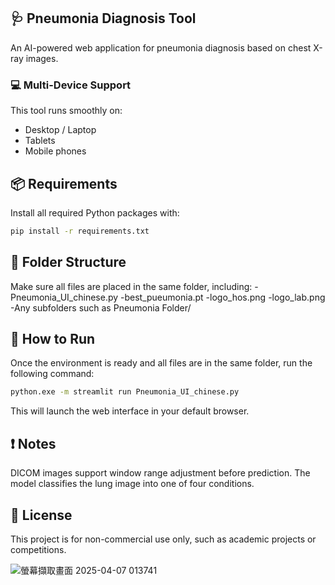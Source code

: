## 🩺 Pneumonia Diagnosis Tool

An AI-powered web application for pneumonia diagnosis based on chest X-ray images.

### 💻 Multi-Device Support

This tool runs smoothly on:
- Desktop / Laptop
- Tablets
- Mobile phones

## 📦 Requirements

Install all required Python packages with:

```bash
pip install -r requirements.txt
```

## 📁 Folder Structure
Make sure all files are placed in the same folder, including:
-Pneumonia_UI_chinese.py
-best_pueumonia.pt
-logo_hos.png
-logo_lab.png
-Any subfolders such as Pneumonia Folder/

## 🚀 How to Run
Once the environment is ready and all files are in the same folder, run the following command:

```bash
python.exe -m streamlit run Pneumonia_UI_chinese.py
```
This will launch the web interface in your default browser.

## ❗ Notes
DICOM images support window range adjustment before prediction.
The model classifies the lung image into one of four conditions.

## 📜 License
This project is for non-commercial use only, such as academic projects or competitions.

![螢幕擷取畫面 2025-04-07 013741](https://github.com/user-attachments/assets/c1e7bfcf-4a9a-4570-b503-17b2d6bddb47)
